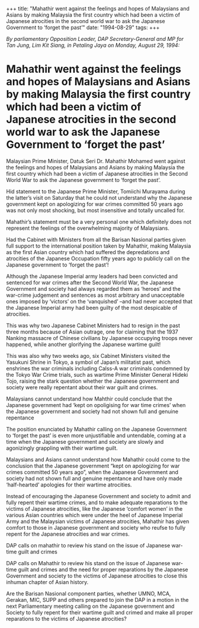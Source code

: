 +++ 
title: "Mahathir went against the feelings and hopes of Malaysians and Asians by making Malaysia the first country which had been a victim of Japanese atrocities in the second world war to ask the Japanese Government to ‘forget the past’"
date: "1994-08-29"
tags:
+++

_By parliamentary Opposition Leader, DAP Secretary-General and MP for Tan Jung, Lim Kit Siang, in Petaling Jaya on Monday, August 29, 1994:_

# Mahathir went against the feelings and hopes of Malaysians and Asians by making Malaysia the first country which had been a victim of Japanese atrocities in the second world war to ask the Japanese Government to ‘forget the past’

Malaysian Prime Minister, Datuk Seri Dr. Mahathir Mohamed went against the feelings and hopes of Malaysians and Asians by making Malaysia the first country which had been a victim of Japanese atrocities in the Second World War to ask the Japanese government to ‘forget the past’.</u>

Hid statement to the Japanese Prime Minister, Tomiichi Murayama during the latter’s visit on Saturday that he could not understand why the Japanese government kept on apologizing for war crimes committed 50 years ago was not only most shocking, but most insensitive and totally uncalled for.

Mahathir’s statement must be a very personal one which definitely does not represent the feelings of the overwhelming majority of Malaysians.

Had the Cabinet with Ministers from all the Barisan Nasional parties given full support to the international position taken by Mahathir, making Malaysia as the first Asian country which had suffered the depredations and atrocities of the Japanese Occupation fifty years ago to publicly call on the Japanese government to ‘forget the past’!

Although the Japanese Imperial army leaders had been convicted and sentenced for war crimes after the Second World War, the Japanese Government and society had always regarded them as ‘heroes’ and the war-crime judgement and sentences as most arbitrary and unacceptable ones imposed by ‘victors’ on the ‘vanquished’ –and had never accepted that the Japanese Imperial army had been guilty of the most despicable of atrocities.

This was why two Japanese Cabinet Ministers had to resign in the past three months because of Asian outrage, one for claiming that the 1937 Nanking massacre of Chinese civilians by Japanese occupying troops never happened, while another glorifying the Japanese wartime guilt!

This was also why two weeks ago, six Cabinet Ministers visited the Yasukuni Shrine in Tokyo, a symbol of Japan’s militatist past, which enshrines the war criminals including Calss-A war criminals condemned by the Tokyo War Crime trials, such as wartime Prime Minister General Hideki Tojo, raising the stark question whether the Japanese government and society were really repentant about their war guilt and crimes.

Malaysians cannot understand how Mahthir could conclude that the Japanese government had ‘kept on opoligising for war time crimes’ when the Japanese government and society had not shown full and genuine repentance

The position enunciated by Mahathir calling on the Japanese Government to ‘forget the past’ is even more unjustifiable and untendable, coming at a time when the Japanese government and society are slowly and agonizingly grappling with their wartime guilt.

Malaysians and Asians cannot understand how Mahathir could come to the conclusion that the Japanese government “kept on apologizing for war crimes committed 50 years ago”, when the Japanese Government and society had not shown full and genuine repentance and have only made ‘half-hearted’ apologies for their wartime atrocities.

Instead of encouraging the Japanese Government and society to admit and fully repent their wartime crimes, and to make adequate reparations to the victims of Japanese atrocities, like the Japanese ‘comfort women’ in the various Asian countries which were under the heel of Japanese Imperial Army and the Malaysian victims of Japanese atrocities, Mahathir has given comfort to those in Japanese government and society who reufse to fully repent for the Japanese atrocities and war crimes.

DAP calls on mahathir to review his stand on the issue of Japanese war-time guilt and crimes

DAP calls on Mahathir to review his stand on the issue of Japanese war-time guilt and crimes and the need for proper reparations by the Japanese Government and society to the victims of Japanese atrocities to close this inhuman chapter of Asian history.

Are the Barisan Nasional component parties, whether UMNO, MCA, Gerakan, MIC, SUPP and others prepared to join the DAP in a motion in the next Parliamentary meeting calling on the Japanese government and Society to fully repent for their wartime guilt and crimed and make all proper reparations to the victims of Japanese atrocities?
 
